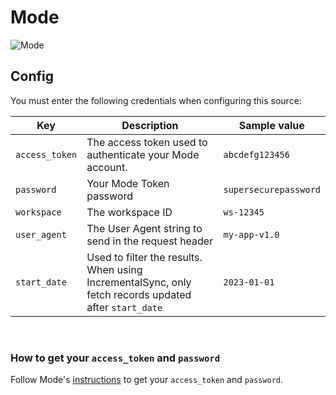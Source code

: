 # Mode

![Mode](https://ta-relay-public-files-prod.s3.us-east-2.amazonaws.com/icp/product_images/163aa82596261bf2ce6b6d88e9b68a4f.png)

## Config

You must enter the following credentials when configuring this source:

| Key | Description | Sample value
| --- | --- | --- |
| `access_token` | The access token used to authenticate your Mode account. | `abcdefg123456` |
| `password` | Your Mode Token password | `supersecurepassword` |
| `workspace` | The workspace ID | `ws-12345` |
| `user_agent` | The User Agent string to send in the request header | `my-app-v1.0`|
| `start_date` | Used to filter the results. When using IncrementalSync, only fetch records updated after `start_date` | `2023-01-01` |

<br />

### How to get your `access_token` and `password`

Follow Mode's [instructions](https://mode.com/developer/api-reference/authentication/) to get your `access_token` and `password`.
